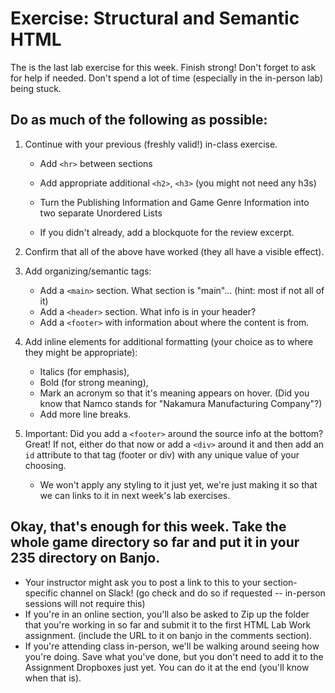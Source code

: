 # Exercise: Structural and Semantic HTML 

The is the last lab exercise for this week.  Finish strong!  Don't forget to ask for help if needed.  Don't spend a lot of time (especially in the in-person lab) being stuck.

## Do as much of the following as possible:

1. Continue with your previous (freshly valid!) in-class exercise.

    - Add `<hr>` between sections

    - Add appropriate additional `<h2>`, `<h3>` (you might not need any h3s)

    - Turn the Publishing Information and Game Genre Information into two separate Unordered Lists

    - If you didn't already, add a blockquote for the review excerpt.

1. Confirm that all of the above have worked (they all have a visible effect).

1. Add organizing/semantic tags:

    - Add a `<main>` section. What section is "main"... (hint: most if not all of it)
    - Add a `<header>` section. What info is in your header?
    - Add a `<footer>` with information about where the content is from.

1. Add inline elements for additional formatting (your choice as to where they might be appropriate):
    - Italics (for emphasis), 
    - Bold (for strong meaning), 
    - Mark an acronym so that it's meaning appears on hover.  (Did you know that Namco stands for "Nakamura Manufacturing Company"?)
    - Add more line breaks.

1. Important: Did you add a `<footer>` around the source info at the bottom? Great!  If not, either do that now or add a `<div>` around it and then add an `id` attribute to that tag (footer or div) with any unique value of your choosing.
    - We won't apply any styling to it just yet, we're just making it so that we can links to it in next week's lab exercises.


## Okay, that's enough for this week. Take the whole game directory so far and put it in your 235 directory on Banjo.
  - Your instructor might ask you to post a link to this to your section-specific channel on Slack! (go check and do so if requested -- in-person sessions will not require this)
  - If you're in an online section, you'll also be asked to Zip up the folder that you're working in so far and submit it to the first HTML Lab Work assignment.  (include the URL to it on banjo in the comments section).
  - If you're attending class in-person, we'll be walking around seeing how you're doing. Save what you've done, but you don't need to add it to the Assignment Dropboxes just yet.  You can do it at the end (you'll know when that is).

